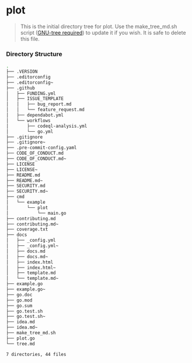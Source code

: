 # plot

> This is the initial directory tree for plot. Use the make_tree_md.sh script ([GNU-tree required][get_tree]) to update it if you wish. It is safe to delete this file.

### Directory Structure

```sh
.
├── .VERSION
├── .editorconfig
├── .editorconfig~
├── .github
│   ├── FUNDING.yml
│   ├── ISSUE_TEMPLATE
│   │   ├── bug_report.md
│   │   └── feature_request.md
│   ├── dependabot.yml
│   └── workflows
│       ├── codeql-analysis.yml
│       └── go.yml
├── .gitignore
├── .gitignore~
├── .pre-commit-config.yaml
├── CODE_OF_CONDUCT.md
├── CODE_OF_CONDUCT.md~
├── LICENSE
├── LICENSE~
├── README.md
├── README.md~
├── SECURITY.md
├── SECURITY.md~
├── cmd
│   └── example
│       └── plot
│           └── main.go
├── contributing.md
├── contributing.md~
├── coverage.txt
├── docs
│   ├── _config.yml
│   ├── _config.yml~
│   ├── docs.md
│   ├── docs.md~
│   ├── index.html
│   ├── index.html~
│   ├── template.md
│   └── template.md~
├── example.go
├── example.go~
├── go.doc
├── go.mod
├── go.sum
├── go.test.sh
├── go.test.sh~
├── idea.md
├── idea.md~
├── make_tree_md.sh
├── plot.go
└── tree.md

7 directories, 44 files
```

[get_tree]: (http://mama.indstate.edu/users/ice/tree/)
